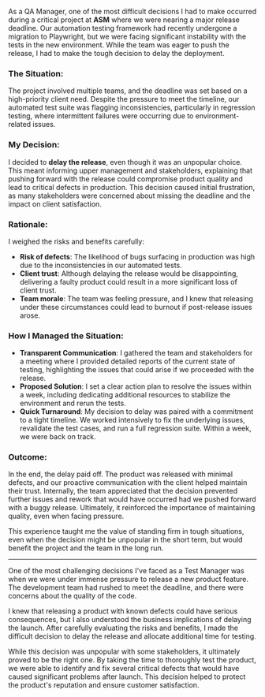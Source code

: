 As a QA Manager, one of the most difficult decisions I had to make occurred during a critical project at **ASM** where we were nearing a major release deadline. Our automation testing framework had recently undergone a migration to Playwright, but we were facing significant instability with the tests in the new environment. While the team was eager to push the release, I had to make the tough decision to delay the deployment.

### **The Situation:**
The project involved multiple teams, and the deadline was set based on a high-priority client need. Despite the pressure to meet the timeline, our automated test suite was flagging inconsistencies, particularly in regression testing, where intermittent failures were occurring due to environment-related issues.

### **My Decision:**
I decided to **delay the release**, even though it was an unpopular choice. This meant informing upper management and stakeholders, explaining that pushing forward with the release could compromise product quality and lead to critical defects in production. This decision caused initial frustration, as many stakeholders were concerned about missing the deadline and the impact on client satisfaction.

### **Rationale:**
I weighed the risks and benefits carefully:
- **Risk of defects**: The likelihood of bugs surfacing in production was high due to the inconsistencies in our automated tests.
- **Client trust**: Although delaying the release would be disappointing, delivering a faulty product could result in a more significant loss of client trust.
- **Team morale**: The team was feeling pressure, and I knew that releasing under these circumstances could lead to burnout if post-release issues arose.

### **How I Managed the Situation:**
- **Transparent Communication**: I gathered the team and stakeholders for a meeting where I provided detailed reports of the current state of testing, highlighting the issues that could arise if we proceeded with the release.
- **Proposed Solution**: I set a clear action plan to resolve the issues within a week, including dedicating additional resources to stabilize the environment and rerun the tests.
- **Quick Turnaround**: My decision to delay was paired with a commitment to a tight timeline. We worked intensively to fix the underlying issues, revalidate the test cases, and run a full regression suite. Within a week, we were back on track.

### **Outcome:**
In the end, the delay paid off. The product was released with minimal defects, and our proactive communication with the client helped maintain their trust. Internally, the team appreciated that the decision prevented further issues and rework that would have occurred had we pushed forward with a buggy release. Ultimately, it reinforced the importance of maintaining quality, even when facing pressure.

This experience taught me the value of standing firm in tough situations, even when the decision might be unpopular in the short term, but would benefit the project and the team in the long run.

---------------------------------------------------------------------------------------
One of the most challenging decisions I've faced as a Test Manager was when we were under immense pressure to release a new product feature. The development team had rushed to meet the deadline, and there were concerns about the quality of the code.

I knew that releasing a product with known defects could have serious consequences, but I also understood the business implications of delaying the launch. After carefully evaluating the risks and benefits, I made the difficult decision to delay the release and allocate additional time for testing.

While this decision was unpopular with some stakeholders, it ultimately proved to be the right one. By taking the time to thoroughly test the product, we were able to identify and fix several critical defects that would have caused significant problems after launch. This decision helped to protect the product's reputation and ensure customer satisfaction.